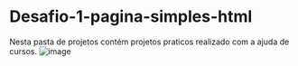 # Desafio-1-pagina-simples-html
 Nesta pasta de projetos contém projetos praticos realizado com a ajuda de cursos.
![image](https://user-images.githubusercontent.com/108032085/210174150-6fed8dbd-afd7-429f-888e-52806c5f63af.png)
